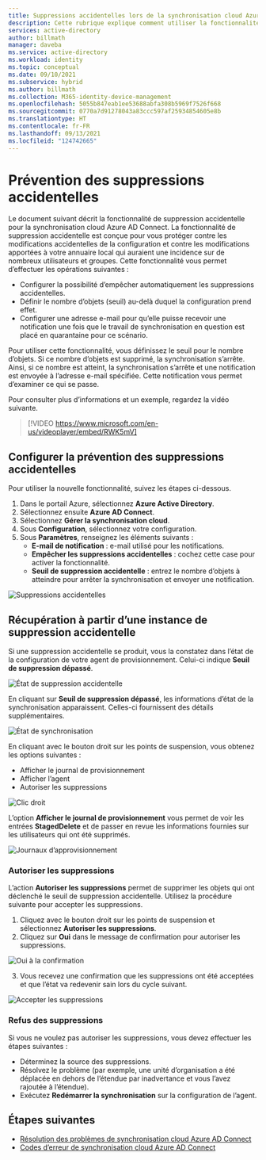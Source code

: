 ```yaml
---
title: Suppressions accidentelles lors de la synchronisation cloud Azure AD Connect
description: Cette rubrique explique comment utiliser la fonctionnalité de suppression accidentelle pour empêcher les suppressions.
services: active-directory
author: billmath
manager: daveba
ms.service: active-directory
ms.workload: identity
ms.topic: conceptual
ms.date: 09/10/2021
ms.subservice: hybrid
ms.author: billmath
ms.collection: M365-identity-device-management
ms.openlocfilehash: 5055b847eab1ee53688abfa308b5969f7526f668
ms.sourcegitcommit: 0770a7d91278043a83ccc597af25934854605e8b
ms.translationtype: HT
ms.contentlocale: fr-FR
ms.lasthandoff: 09/13/2021
ms.locfileid: "124742665"
---
```

# <a name="accidental-delete-prevention"></a>Prévention des suppressions accidentelles

Le document suivant décrit la fonctionnalité de suppression accidentelle pour la synchronisation cloud Azure AD Connect.  La fonctionnalité de suppression accidentelle est conçue pour vous protéger contre les modifications accidentelles de la configuration et contre les modifications apportées à votre annuaire local qui auraient une incidence sur de nombreux utilisateurs et groupes.  Cette fonctionnalité vous permet d’effectuer les opérations suivantes :

- Configurer la possibilité d’empêcher automatiquement les suppressions accidentelles. 
- Définir le nombre d’objets (seuil) au-delà duquel la configuration prend effet. 
- Configurer une adresse e-mail pour qu’elle puisse recevoir une notification une fois que le travail de synchronisation en question est placé en quarantaine pour ce scénario. 

Pour utiliser cette fonctionnalité, vous définissez le seuil pour le nombre d’objets. Si ce nombre d’objets est supprimé, la synchronisation s’arrête.  Ainsi, si ce nombre est atteint, la synchronisation s’arrête et une notification est envoyée à l’adresse e-mail spécifiée.  Cette notification vous permet d’examiner ce qui se passe.

Pour consulter plus d’informations et un exemple, regardez la vidéo suivante.

> [!VIDEO https://www.microsoft.com/en-us/videoplayer/embed/RWK5mV]


## <a name="configure-accidental-delete-prevention"></a>Configurer la prévention des suppressions accidentelles
Pour utiliser la nouvelle fonctionnalité, suivez les étapes ci-dessous.


1.  Dans le portail Azure, sélectionnez **Azure Active Directory**.
2.  Sélectionnez ensuite **Azure AD Connect**.
3.  Sélectionnez **Gérer la synchronisation cloud**.
4. Sous **Configuration**, sélectionnez votre configuration.
5. Sous **Paramètres**, renseignez les éléments suivants :
    - **E-mail de notification** : e-mail utilisé pour les notifications.
    - **Empêcher les suppressions accidentelles** : cochez cette case pour activer la fonctionnalité.
    - **Seuil de suppression accidentelle** : entrez le nombre d’objets à atteindre pour arrêter la synchronisation et envoyer une notification.

![Suppressions accidentelles](media/how-to-accidental-deletes/accident-1.png)

## <a name="recovering-from-an-accidental-delete-instance"></a>Récupération à partir d’une instance de suppression accidentelle
Si une suppression accidentelle se produit, vous la constatez dans l’état de la configuration de votre agent de provisionnement.  Celui-ci indique **Seuil de suppression dépassé**.
 
![État de suppression accidentelle](media/how-to-accidental-deletes/delete-1.png)

En cliquant sur **Seuil de suppression dépassé**, les informations d’état de la synchronisation apparaissent.  Celles-ci fournissent des détails supplémentaires. 
 
 ![État de synchronisation](media/how-to-accidental-deletes/delete-2.png)

En cliquant avec le bouton droit sur les points de suspension, vous obtenez les options suivantes :
 - Afficher le journal de provisionnement
 - Afficher l’agent
 - Autoriser les suppressions

 ![Clic droit](media/how-to-accidental-deletes/delete-3.png)

L’option **Afficher le journal de provisionnement** vous permet de voir les entrées **StagedDelete** et de passer en revue les informations fournies sur les utilisateurs qui ont été supprimés.
 
 ![Journaux d’approvisionnement](media/how-to-accidental-deletes/delete-7.png)

### <a name="allowing-deletes"></a>Autoriser les suppressions

L’action **Autoriser les suppressions** permet de supprimer les objets qui ont déclenché le seuil de suppression accidentelle.  Utilisez la procédure suivante pour accepter les suppressions.  

1. Cliquez avec le bouton droit sur les points de suspension et sélectionnez **Autoriser les suppressions**.
2. Cliquez sur **Oui** dans le message de confirmation pour autoriser les suppressions.
 
 ![Oui à la confirmation](media/how-to-accidental-deletes/delete-4.png)

3. Vous recevez une confirmation que les suppressions ont été acceptées et que l’état va redevenir sain lors du cycle suivant. 
 
 ![Accepter les suppressions](media/how-to-accidental-deletes/delete-8.png)

### <a name="rejecting-deletions"></a>Refus des suppressions

Si vous ne voulez pas autoriser les suppressions, vous devez effectuer les étapes suivantes :
- Déterminez la source des suppressions.
- Résolvez le problème (par exemple, une unité d’organisation a été déplacée en dehors de l’étendue par inadvertance et vous l’avez rajoutée à l’étendue).
- Exécutez **Redémarrer la synchronisation** sur la configuration de l’agent.

## <a name="next-steps"></a>Étapes suivantes 

- [Résolution des problèmes de synchronisation cloud Azure AD Connect](how-to-troubleshoot.md)
- [Codes d’erreur de synchronisation cloud Azure AD Connect](reference-error-codes.md)
 

